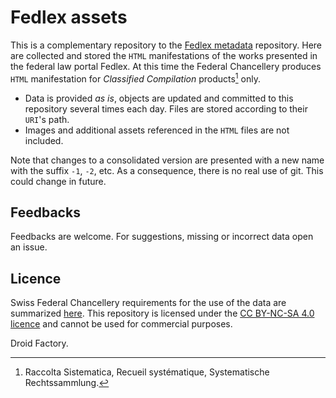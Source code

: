 # Fedlex assets
This is a complementary repository to the [Fedlex metadata](https://github.com/droid-f/fedlex) repository. Here are collected and stored the ``HTML`` manifestations of the works presented in the federal law portal Fedlex. At this time the Federal Chancellery produces ``HTML`` manifestation for _Classified Compilation_ products[^1] only. 

[^1]: Raccolta Sistematica, Recueil systématique, Systematische Rechtssammlung.

- Data is provided _as is_, objects are updated and committed to this repository several times each day. Files are stored according to their ``URI``'s path. 
- Images and additional assets referenced in the ``HTML`` files are not included. 

Note that changes to a consolidated version are presented with a new name with the suffix ``-1``, ``-2``, etc. As a consequence, there is no real use of git. This could change in future.

## Feedbacks
Feedbacks are welcome. For suggestions, missing or incorrect data open an issue.

## Licence
Swiss Federal Chancellery requirements for the use of the data are summarized [here](https://www.fedlex.admin.ch/fr/broadcasters). This repository is licensed under the [CC BY-NC-SA 4.0 licence](https://creativecommons.org/licenses/by-nc-sa/4.0/) and cannot be used for commercial purposes. 

Droid Factory.
